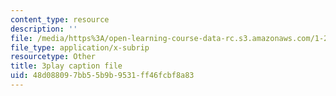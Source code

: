 ```yaml
---
content_type: resource
description: ''
file: /media/https%3A/open-learning-course-data-rc.s3.amazonaws.com/1-258j-public-transportation-systems-spring-2017/48d088097bb55b9b9531ff46fcbf8a83_avWOCswUJyI.vtt
file_type: application/x-subrip
resourcetype: Other
title: 3play caption file
uid: 48d08809-7bb5-5b9b-9531-ff46fcbf8a83
---
```

